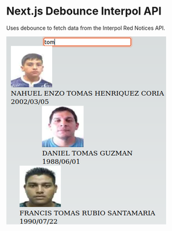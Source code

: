 # Next.js Debounce Interpol API

Uses debounce to fetch data from the Interpol Red Notices API.

![image info](./src/img/1.png)
